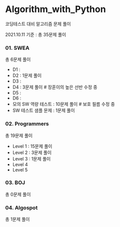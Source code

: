 # Algorithm_with_Python

코딩테스트 대비 알고리즘 문제 풀이

2021.10.11 기준 :  총 35문제 풀이



### 01. SWEA

총 6문제 풀이

- D1 :
- D2 : 1문제 풀이
- D3 :
- D4 : 3문제 풀이  # 장훈이의 높은 선반 수정 중
- D5 :
- D6 :
- 모의 SW 역량 테스트 : 10문제 풀이     # 보호 필름 수정 중
- SW 테스트 샘플 문제 : 1문제 풀이



### 02. Programmers

총 19문제 풀이

- Level 1  :  15문제 풀이    
- Level 2  :  3문제 풀이    
- Level 3  :  1문제 풀이
- Level 4
- Level 5



### 03. BOJ

총 0문제 풀이



### 04. Algospot

총 1문제 풀이
